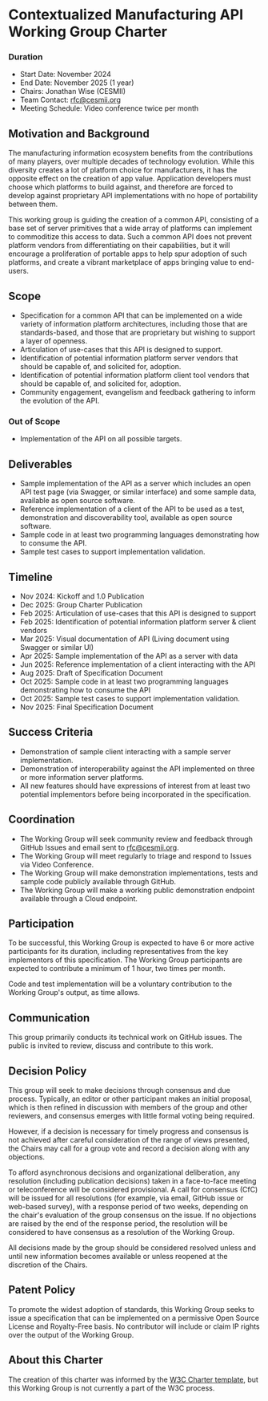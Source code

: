 # Contextualized Manufacturing API Working Group Charter

### Duration
- Start Date: November 2024
- End Date: November 2025 (1 year)
- Chairs: Jonathan Wise (CESMII)
- Team Contact: rfc@cesmii.org
- Meeting Schedule: Video conference twice per month

## Motivation and Background
The manufacturing information ecosystem benefits from the contributions of many players, over multiple decades of technology evolution. While this diversity creates a lot of platform choice for manufacturers, it has the opposite effect on the creation of app value. Application developers must choose which platforms to build against, and therefore are forced to develop against proprietary API implementations with no hope of portability between them.

This working group is guiding the creation of a common API, consisting of a base set of server primitives that a wide array of platforms can implement to commoditize this access to data. Such a common API does not prevent platform vendors from differentiating on their capabilities, but it will encourage a proliferation of portable apps to help spur adoption of such platforms, and create a vibrant marketplace of apps bringing value to end-users. 

## Scope
- Specification for a common API that can be implemented on a wide variety of information platform architectures, including those that are standards-based, and those that are proprietary but wishing to support a layer of openness.
- Articulation of use-cases that this API is designed to support.
- Identification of potential information platform server vendors that should be capable of, and solicited for, adoption.
- Identification of potential information platform client tool vendors that should be capable of, and solicited for, adoption.
- Community engagement, evangelism and feedback gathering to inform the evolution of the API.

### Out of Scope
- Implementation of the API on all possible targets.

## Deliverables
- Sample implementation of the API as a server which includes an open API test page (via Swagger, or similar interface) and some sample data, available as open source software.
- Reference implementation of a client of the API to be used as a test, demonstration and discoverability tool, available as open source software.
- Sample code in at least two programming languages demonstrating how to consume the API.
- Sample test cases to support implementation validation.

## Timeline
- Nov 2024: Kickoff and 1.0 Publication
- Dec 2025: Group Charter Publication
- Feb 2025: Articulation of use-cases that this API is designed to support
- Feb 2025: Identification of potential information platform server & client vendors
- Mar 2025: Visual documentation of API (Living document using Swagger or similar UI)
- Apr 2025: Sample implementation of the API as a server with data
- Jun 2025: Reference implementation of a client interacting with the API
- Aug 2025: Draft of Specification Document
- Oct 2025: Sample code in at least two programming languages demonstrating how to consume the API
- Oct 2025: Sample test cases to support implementation validation.
- Nov 2025: Final Specification Document

## Success Criteria
- Demonstration of sample client interacting with a sample server implementation.
- Demonstration of interoperability against the API implemented on three or more information server platforms.
- All new features should have expressions of interest from at least two potential implementors before being incorporated in the specification.

## Coordination
- The Working Group will seek community review and feedback through GitHub Issues and email sent to rfc@cesmii.org.
- The Working Group will meet regularly to triage and respond to Issues via Video Conference.
- The Working Group will make demonstration implementations, tests and sample code publicly available through GitHub.
- The Working Group will make a working public demonstration endpoint available through a Cloud endpoint.

## Participation
To be successful, this Working Group is expected to have 6 or more active participants for its duration, including representatives from the key implementors of this specification. The Working Group participants are expected to contribute a minimum of 1 hour, two times per month.

Code and test implementation will be a voluntary contribution to the Working Group's output, as time allows.

## Communication
This group primarily conducts its technical work on GitHub issues. The public is invited to review, discuss and contribute to this work.

## Decision Policy
This group will seek to make decisions through consensus and due process. Typically, an editor or other participant makes an initial proposal, which is then refined in discussion with members of the group and other reviewers, and consensus emerges with little formal voting being required.

However, if a decision is necessary for timely progress and consensus is not achieved after careful consideration of the range of views presented, the Chairs may call for a group vote and record a decision along with any objections.

To afford asynchronous decisions and organizational deliberation, any resolution (including publication decisions) taken in a face-to-face meeting or teleconference will be considered provisional. A call for consensus (CfC) will be issued for all resolutions (for example, via email, GitHub issue or web-based survey), with a response period of two weeks, depending on the chair's evaluation of the group consensus on the issue. If no objections are raised by the end of the response period, the resolution will be considered to have consensus as a resolution of the Working Group.

All decisions made by the group should be considered resolved unless and until new information becomes available or unless reopened at the discretion of the Chairs.

## Patent Policy
To promote the widest adoption of standards, this Working Group seeks to issue a specification that can be implemented on a permissive Open Source License and Royalty-Free basis. No contributor will include or claim IP rights over the output of the Working Group.

## About this Charter
The creation of this charter was informed by the [W3C Charter template](https://w3c.github.io/charter-drafts/charter-template.html), but this Working Group is not currently a part of the W3C process.
